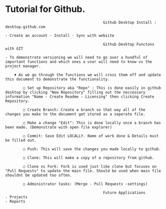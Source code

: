 # Tutorial for Github.

												Github Desktop Install : desktop.github.com

	- Create an account - Install - Sync with website

												Github Desktop Functons with GIT

	- To demonstrate versioning we will need to go over a hundful of important functions and which ones a user will need to know vs the project manager.

		♦ As we go through the functions we will cross them off and update this document to demonstrate the functionality.

			○ Set up Repository aka "Repo" : This is done easily in github desktop by clicking "New Repository" filling out the neccessary information "Name - Create Readme - Licensing" then clicking Create Repository.

			○ Create Branch: Create a branch so that way all of the changes you make to the document get stored as a seperate file.

			○ Make a change "Edit": This is done locally once a branch has been made. (Demonstrate with open file explorer)

			○ Commit: Save Edit LOCALLY. Name of work done & Details must be filled out.

			○ Push: This will save the changes you made locally to github.

			○ Clone: This will make a copy of a repository from github.

			○ Clone vs Fork: Fork is used just like clone but focuses on "Pull Requests" to update the main file. Should be used when main file shouldnt be updated too often. 

			○ Administrator tasks: (Merge - Pull Requests -settings) 

												Future Applications
	- Projects
	- Reports




